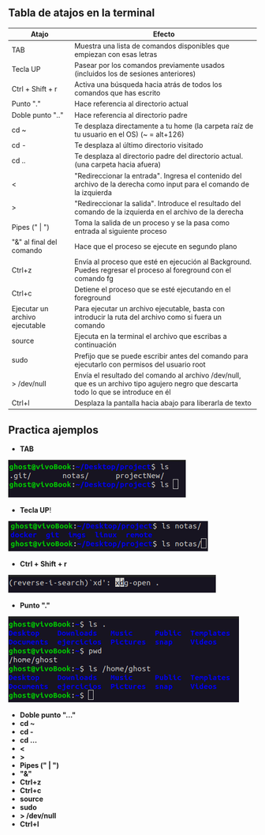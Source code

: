 ## Tabla de atajos en la terminal

| Atajo | Efecto |
| --- | --- |
| TAB | Muestra una lista de comandos disponibles que empiezan con esas letras |
| Tecla UP | Pasear por los comandos previamente usados (incluidos los de sesiones anteriores) |
| Ctrl + Shift + r | Activa una búsqueda hacia atrás de todos los comandos que has escrito |
| Punto "." | Hace referencia al directorio actual |
| Doble punto ".." | Hace referencia al directorio padre |
| cd ~ | Te desplaza directamente a tu home (la carpeta raíz de tu usuario en el OS) (~ = alt+126) |
| cd - | Te desplaza al último directorio visitado |
| cd .. | Te desplaza al directorio padre del directorio actual. (una carpeta hacia afuera) |
| < | "Redireccionar la entrada". Ingresa el contenido del archivo de la derecha como input para el comando de la izquierda |
| > | "Redireccionar la salida". Introduce el resultado del comando de la izquierda en el archivo de la derecha |
| Pipes (" \| ") | Toma la salida de un proceso y se la pasa como entrada al siguiente proceso |
| "&" al final del comando | Hace que el proceso se ejecute en segundo plano |
| Ctrl+z | Envía al proceso que esté en ejecución al Background. Puedes regresar el proceso al foreground con el comando fg |
| Ctrl+c | Detiene el proceso que se esté ejecutando en el foreground |
| Ejecutar un archivo ejecutable | Para ejecutar un archivo ejecutable, basta con introducir la ruta del archivo como si fuera un comando |
| source | Ejecuta en la terminal el archivo que escribas a continuación |
| sudo | Prefijo que se puede escribir antes del comando para ejecutarlo con permisos del usuario root |
| > /dev/null | Envía el resultado del comando al archivo /dev/null, que es un archivo tipo agujero negro que descarta todo lo que se introduce en él |
| Ctrl+l | Desplaza la pantalla hacia abajo para liberarla de texto |

## Practica ajemplos

- **TAB** 

![TAB](../imgs/linux_ls.png)

- **Tecla UP**!

![UP](../imgs/linux_teclaUp.png)

- **Ctrl + Shift + r**

![Shift+r](../imgs/linux_shift+r.png)

- **Punto "."**

![punto](../imgs/linux_punto.png)

- **Doble punto "…"** 
- **cd ~**
- **cd -**
- **cd …**
- **<**
- **>**
- **Pipes (" \| ")**
- **"&"**
- **Ctrl+z**
- **Ctrl+c**
- **source**
- **sudo**
- **> /dev/null**
- **Ctrl+l**